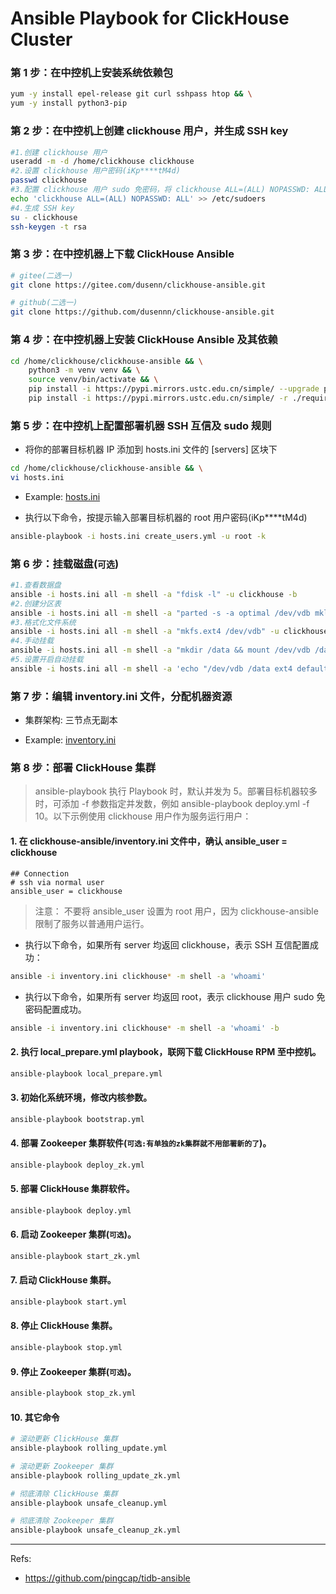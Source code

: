 # Ansible Playbook for ClickHouse Cluster

### 第 1 步：在中控机上安装系统依赖包
```bash
yum -y install epel-release git curl sshpass htop && \
yum -y install python3-pip
```

### 第 2 步：在中控机上创建 clickhouse 用户，并生成 SSH key
```bash
#1.创建 clickhouse 用户
useradd -m -d /home/clickhouse clickhouse
#2.设置 clickhouse 用户密码(iKp****tM4d)
passwd clickhouse
#3.配置 clickhouse 用户 sudo 免密码，将 clickhouse ALL=(ALL) NOPASSWD: ALL 添加到文件末尾即可
echo 'clickhouse ALL=(ALL) NOPASSWD: ALL' >> /etc/sudoers
#4.生成 SSH key
su - clickhouse
ssh-keygen -t rsa
```

### 第 3 步：在中控机器上下载 ClickHouse Ansible
```bash
# gitee(二选一)
git clone https://gitee.com/dusenn/clickhouse-ansible.git

# github(二选一)
git clone https://github.com/dusennn/clickhouse-ansible.git
```

### 第 4 步：在中控机器上安装 ClickHouse Ansible 及其依赖
```bash
cd /home/clickhouse/clickhouse-ansible && \
    python3 -m venv venv && \
    source venv/bin/activate && \
    pip install -i https://pypi.mirrors.ustc.edu.cn/simple/ --upgrade pip && \
    pip install -i https://pypi.mirrors.ustc.edu.cn/simple/ -r ./requirements.txt
```

### 第 5 步：在中控机上配置部署机器 SSH 互信及 sudo 规则
- 将你的部署目标机器 IP 添加到 hosts.ini 文件的 [servers] 区块下
```bash
cd /home/clickhouse/clickhouse-ansible && \
vi hosts.ini
```
- Example:
[hosts.ini](./hosts.ini)

- 执行以下命令，按提示输入部署目标机器的 root 用户密码(iKp****tM4d)
```bash
ansible-playbook -i hosts.ini create_users.yml -u root -k 
```

### 第 6 步：挂载磁盘(`可选`)
```bash
#1.查看数据盘
ansible -i hosts.ini all -m shell -a "fdisk -l" -u clickhouse -b
#2.创建分区表
ansible -i hosts.ini all -m shell -a "parted -s -a optimal /dev/vdb mklabel gpt -- mkpart primary ext4 1 -1" -u clickhouse -b
#3.格式化文件系统
ansible -i hosts.ini all -m shell -a "mkfs.ext4 /dev/vdb" -u clickhouse -b
#4.手动挂载
ansible -i hosts.ini all -m shell -a "mkdir /data && mount /dev/vdb /data" -u clickhouse -b
#5.设置开启自动挂载
ansible -i hosts.ini all -m shell -a 'echo "/dev/vdb /data ext4 defaults 0 0" >> /etc/fstab' -u clickhouse -b
```

### 第 7 步：编辑 inventory.ini 文件，分配机器资源

- 集群架构:
三节点无副本

- Example:
[inventory.ini](./inventory.ini)

### 第 8 步：部署 ClickHouse 集群

> ansible-playbook 执行 Playbook 时，默认并发为 5。部署目标机器较多时，可添加 -f 参数指定并发数，例如 ansible-playbook deploy.yml -f 10。以下示例使用 clickhouse 用户作为服务运行用户：

#### 1. 在 clickhouse-ansible/inventory.ini 文件中，确认 ansible_user = clickhouse
```
## Connection
# ssh via normal user
ansible_user = clickhouse
```
> 注意：
> 不要将 ansible_user 设置为 root 用户，因为 clickhouse-ansible 限制了服务以普通用户运行。

- 执行以下命令，如果所有 server 均返回 clickhouse，表示 SSH 互信配置成功：
```bash
ansible -i inventory.ini clickhouse* -m shell -a 'whoami'
```

- 执行以下命令，如果所有 server 均返回 root，表示 clickhouse 用户 sudo 免密码配置成功。
```bash
ansible -i inventory.ini clickhouse* -m shell -a 'whoami' -b
```

#### 2. 执行 local_prepare.yml playbook，联网下载 ClickHouse RPM 至中控机。
```bash
ansible-playbook local_prepare.yml
```

#### 3. 初始化系统环境，修改内核参数。
```bash
ansible-playbook bootstrap.yml
```

#### 4. 部署 Zookeeper 集群软件(`可选:有单独的zk集群就不用部署新的了`)。
```bash
ansible-playbook deploy_zk.yml
```

#### 5. 部署 ClickHouse 集群软件。
```bash
ansible-playbook deploy.yml
```

#### 6. 启动 Zookeeper 集群(`可选`)。
```bash
ansible-playbook start_zk.yml
```

#### 7. 启动 ClickHouse 集群。
```bash
ansible-playbook start.yml
```

#### 8. 停止 ClickHouse 集群。
```bash
ansible-playbook stop.yml
```

#### 9. 停止 Zookeeper 集群(`可选`)。
```bash
ansible-playbook stop_zk.yml
```

#### 10. 其它命令
```bash
# 滚动更新 ClickHouse 集群
ansible-playbook rolling_update.yml

# 滚动更新 Zookeeper 集群
ansible-playbook rolling_update_zk.yml

# 彻底清除 ClickHouse 集群
ansible-playbook unsafe_cleanup.yml

# 彻底清除 Zookeeper 集群
ansible-playbook unsafe_cleanup_zk.yml
```

*****

Refs:

- https://github.com/pingcap/tidb-ansible
